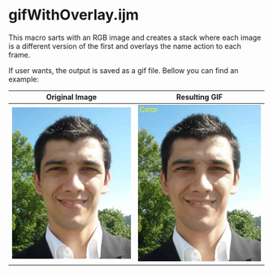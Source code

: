 # gifWithOverlay.ijm

This macro sarts with an RGB image and creates a stack where each image is a different version of the first and overlays the name action to each frame.

If user wants, the output is saved as a gif file. 
Bellow you can find an example:

| Original Image  | Resulting GIF |
| ------------- | ------------- |
| ![Original Image](https://github.com/econdesousa/ImageAnalysis/blob/master/gifWithOverlay/008_passe.JPG)  | ![Resulting Image](https://github.com/econdesousa/ImageAnalysis/blob/master/gifWithOverlay/008_passe.gif)  |



